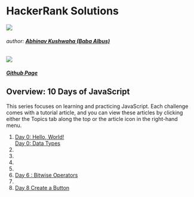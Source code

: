 # HackerRank Solutions 
![](https://hrcdn.net/hackerrank/assets/brand/h_mark_sm-9c05999c62674028552f4e813728e591.svg)
###### author: [**Abhinav Kushwaha (Baba Albus)**](http://babaalbus.com/ "http://babaalbus.com/")
![](https://media.licdn.com/dms/image/C5103AQEuWnPed5Pebg/profile-displayphoto-shrink_200_200/0?e=1547683200&v=beta&t=kee-BP4ZNdAQCQiRm76scGI52bC5ib-2etMogMPr5zE)
##### [Github Page](https://abhi9935.github.io/HackerRank/ "https://abhi9935.github.io/HackerRank/")

## Overview: 10 Days of JavaScript
This series focuses on learning and practicing JavaScript. Each challenge comes with a tutorial article, and you can view these articles by clicking either the Topics tab along the top or the article icon in the right-hand menu.

1. [Day 0: Hello, World!](https://github.com/Abhi9935/HackerRank/tree/master/10%20Days%20of%20Javascript/Day%200-1%20Hello%2C%20World!) </br>
   [Day 0: Data Types](https://github.com/Abhi9935/HackerRank/tree/master/10%20Days%20of%20Javascript/Day%200-2%20%20Data%20Types)
2.
3.
4.
5.
6. [Day 6 : Bitwise Operators](https://github.com/Abhi9935/HackerRank/tree/master/10%20Days%20of%20Javascript/Day%206-1%20Bitwise%20Operators)
7.
8. [Day 8 Create a Button](https://github.com/Abhi9935/HackerRank/tree/master/10%20Days%20of%20Javascript/Day%208%20Create%20a%20Button)

